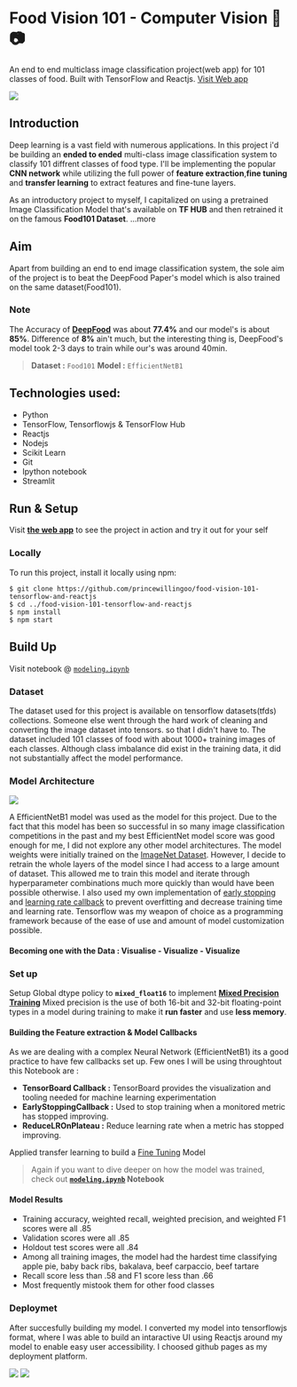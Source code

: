 # Food Vision 101 - Computer Vision :hamburger: :camera:

An end to end multiclass image classification project(web app) for 101 classes of food. Built with TensorFlow and Reactjs. [Visit Web app](https://princewillingoo.github.io/food-vision-101-tensorflow-and-reactjs/)

![](/images/screen.png)

## Introduction

Deep learning is a vast field with numerous applications. In this project i'd be building an **ended to ended** multi-class image classification system to classify 101 diffrent classes of food type. I'll be implementing the popular **CNN network** while utilizing the full power of **feature extraction**,**fine tuning** and **transfer learning** to extract features and fine-tune layers.

As an introductory project to myself, I capitalized on using a pretrained Image Classification Model that's available on **TF HUB** and then retrained it on the famous **Food101 Dataset**.
...more

## Aim

Apart from building an end to end image classification system, the sole aim of the project is to beat the DeepFood Paper's model which is also trained on the same dataset(Food101).

### Note

The Accuracy of [**DeepFood**](https://arxiv.org/abs/1606.05675) was about **77.4%** and our model's is about **85%**. Difference of **8%** ain't much, but the interesting thing is, DeepFood's model took 2-3 days to train while our's was around 40min.
> **Dataset :** `Food101`
> **Model :** `EfficientNetB1`

## Technologies used:

* Python
* TensorFlow, Tensorflowjs & TensorFlow Hub
* Reactjs
* Nodejs
* Scikit Learn
* Git
* Ipython notebook
* Streamlit

## Run & Setup

Visit [**the web app**](https://princewillingoo.github.io/food-vision-101-tensorflow-and-reactjs/) to see the project in action and try it out for your self

### Locally

To run this project, install it locally using npm:

``` 
$ git clone https://github.com/princewillingoo/food-vision-101-tensorflow-and-reactjs 
$ cd ../food-vision-101-tensorflow-and-reactjs
$ npm install
$ npm start
```

## Build Up

Visit notebook @ [`modeling.ipynb`](https://github.com/princewillingoo/food-vision-101-tensorflow-and-reactjs/blob/master/modeling.ipynb)

### Dataset

The dataset used for this project is available on tensorflow datasets(tfds) collections. Someone else went through the hard work of cleaning and converting the image dataset into tensors. so that I didn't have to. The dataset included 101 classes of food with about 1000+ training images of each classes. Although class imbalance did exist in the training data, it did not substantially affect the model performance.

### Model Architecture

![](images/arch.png)

A EfficientNetB1 model was used as the model for this project. Due to the fact that this model has been so successful in so many image classification competitions in the past and my best EfficientNet model score was good enough for me, I did not explore any other model architectures. The model weights were initially trained on the [ImageNet Dataset](https://en.wikipedia.org/wiki/ImageNet). However, I decide to retrain the whole layers of the model since I had access to a large amount of dataset. This allowed me to train this model and iterate through hyperparameter combinations much more quickly than would have been possible otherwise. I also used my own implementation of [early stopping](https://en.wikipedia.org/wiki/Early_stopping) and [learning rate callback](https://www.tensorflow.org/api_docs/python/tf/keras/callbacks/ReduceLROnPlateau) to prevent overfitting and decrease training time and learning rate. Tensorflow was my weapon of choice as a programming framework because of the ease of use and amount of model customization possible.

#### Becoming one with the Data : Visualise - Visualize - Visualize

### Set up

Setup Global dtype policy to **`mixed_float16`** to implement [**Mixed Precision Training**](https://www.tensorflow.org/guide/mixed_precision)
Mixed precision is the use of both 16-bit and 32-bit floating-point types in a model during training to make it **run faster** and use **less memory**.

#### Building the Feature extraction & Model Callbacks

As we are dealing with a complex Neural Network (EfficientNetB1) its a good practice to have few callbacks set up. Few ones I will be using throughtout this Notebook are :

- **TensorBoard Callback :** TensorBoard provides the visualization and tooling needed for machine learning experimentation
- **EarlyStoppingCallback :** Used to stop training when a monitored metric has stopped improving.
- **ReduceLROnPlateau :** Reduce learning rate when a metric has stopped improving.

Applied transfer learning to build a  [Fine Tuning](https://www.tensorflow.org/tutorials/images/transfer_learning)  Model
> Again if you want to dive deeper on how the model was trained, check out **[`modeling.ipynb`](https://github.com/princewillingoo/food-vision-101-tensorflow-and-reactjs/blob/master/modeling.ipynb) Notebook**

#### Model Results

* Training accuracy, weighted recall, weighted precision, and weighted F1 scores were all .85
* Validation scores were all .85
* Holdout test scores were all .84
* Among all training images, the model had the hardest time classifying apple pie, baby back ribs, bakalava, beef carpaccio, beef tartare
* Recall score less than .58 and F1 score less than .66
* Most frequently mistook them for other food classes

### Deploymet

After succesfully building my model. I converted my model into tensorflowjs format, where I was able to build an intaractive UI using Reactjs around my model to enable easy user accessibility. I choosed github pages as my deployment platform.

![](images/visuals/model_f1.png)
![](images/visuals/pred_visual.png)
